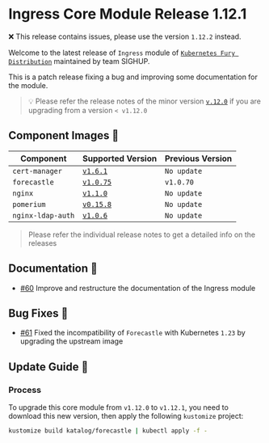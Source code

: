# Ingress Core Module Release 1.12.1

:x: This release contains issues, please use the version `1.12.2` instead.

Welcome to the latest release of `Ingress` module of [`Kubernetes Fury
Distribution`](https://github.com/sighupio/fury-distribution) maintained by team
SIGHUP.

This is a patch release fixing a bug and improving some documentation for the module.

> 💡 Please refer the release notes of the minor version
> [`v.12.0`](https://github.com/sighupio/fury-kubernetes-ingress/releases/tag/v1.12.0)
> if you are upgrading from a version `< v1.12.0`

## Component Images 🚢

| Component         | Supported Version                                                                      | Previous Version |
|-------------------|----------------------------------------------------------------------------------------|------------------|
| `cert-manager`    | [`v1.6.1`](https://github.com/jetstack/cert-manager/releases/tag/v1.6.1)               | `No update`      |
| `forecastle`      | [`v1.0.75`](https://github.com/stakater/Forecastle/releases/tag/v1.0.70)               | `v1.0.70`        |
| `nginx`           | [`v1.1.0`](https://github.com/kubernetes/ingress-nginx/releases/tag/controller-v1.1.0) | `No update`      |
| `pomerium`        | [`v0.15.8`](https://github.com/pomerium/pomerium/releases/tag/v0.15.8)                 | `No update`      |
| `nginx-ldap-auth` | [`v1.0.6`](https://github.com/tiagoapimenta/nginx-ldap-auth/tags)                      | `No update`      |

> Please refer the individual release notes to get a detailed info on the
> releases

## Documentation 📕

- [#60](https://github.com/sighupio/fury-kubernetes-ingress/pulls/61) Improve
  and restructure the documentation of the Ingress module

## Bug Fixes 🐞

- [#61](https://github.com/sighupio/fury-kubernetes-ingress/pulls/61) Fixed the
  incompatibility of `Forecastle` with Kubernetes `1.23` by upgrading the
  upstream image

## Update Guide 🦮

### Process

To upgrade this core module from `v1.12.0` to `v1.12.1`, you need to download
this new version, then apply the following `kustomize` project:

```bash
kustomize build katalog/forecastle | kubectl apply -f -
```

